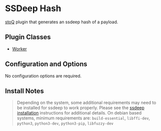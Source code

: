# SSDeep Hash

[stoQ](https://stoq-framework.readthedocs.io/en/v2/index.html) plugin that generates an ssdeep hash of a payload.

## Plugin Classes

- [Worker](https://stoq-framework.readthedocs.io/en/v2/dev/workers.html)

## Configuration and Options

No configuration options are required.

## Install Notes

> Depending on the system, some additional requirements may need to be installed for ssdeep to work properly. Please see the [ssdeep installation](https://python-ssdeep.readthedocs.io/en/latest/installation.html) instructions for additional details. On debian based systems, minimum requirements are: `build-essential`, `libffi-dev`, `python3`, `python3-dev`, `python3-pip`, `libfuzzy-dev`
